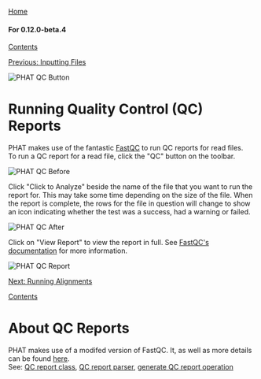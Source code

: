 [Home](https://chgibb.github.io/PHATDocs/)

#### For 0.12.0-beta.4
[Contents](https://chgibb.github.io/PHATDocs/docs/releases/0.12.0-beta.4/home)

[Previous: Inputting Files](https://chgibb.github.io/PHATDocs/docs/releases/0.12.0-beta.4/inputtingFiles)

![PHAT QC Button](https://chgibb.github.io//PHATDocs/docs/releases/0.12.0-beta.4/QCButton.png)

# Running Quality Control (QC) Reports
PHAT makes use of the fantastic [FastQC](https://www.bioinformatics.babraham.ac.uk/projects/fastqc/) to run QC reports for read files.  
To run a QC report for a read file, click the "QC" button on the toolbar.

![PHAT QC Before](https://chgibb.github.io//PHATDocs/docs/releases/0.12.0-beta.4/preQC.png)

Click "Click to Analyze" beside the name of the file that you want to run the report for. This may take some time depending on the size of the file. When the report is complete, the rows for the file in question will change to show an icon indicating whether the test was a success, had a warning or failed.

![PHAT QC After](https://chgibb.github.io//PHATDocs/docs/releases/0.12.0-beta.4/postQC.png)

Click on "View Report" to view the report in full. See [FastQC's documentation](https://www.bioinformatics.babraham.ac.uk/projects/fastqc/Help/) for more information.

![PHAT QC Report](https://chgibb.github.io//PHATDocs/docs/releases/0.12.0-beta.4/QCReport.png)

[Next: Running Alignments](https://chgibb.github.io/PHATDocs/docs/releases/0.12.0-beta.4/runningAlignments)

[Contents](https://chgibb.github.io/PHATDocs/docs/releases/0.12.0-beta.4/home)


# About QC Reports
PHAT makes use of a modifed version of FastQC. It, as well as more details can be found [here](https://github.com/chgibb/FastQC0.11.5).  
See: [QC report class](https://github.com/chgibb/PHAT/blob/0.12.0-beta.4/src/req/QCData.ts), [QC report parser](https://github.com/chgibb/PHAT/blob/0.12.0-beta.4/QCReportSummary.ts), [generate QC report operation](https://github.com/chgibb/PHAT/blob/0.12.0-beta.4/src/req/operations/GenerateQCReport.ts)
